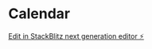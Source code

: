 # Calendar

[Edit in StackBlitz next generation editor ⚡️](https://stackblitz.com/~/github.com/eliteandhonor/Calendar)